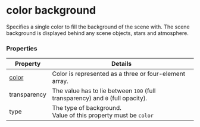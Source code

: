 # color background

Specifies a single color to fill the background of the scene with. The scene background is displayed behind any scene objects, stars and atmosphere.

### Properties

| Property | Details
| --- | ---
| [color](color.md) | Color is represented as a three or four-element array.
| transparency | The value has to lie between `100` (full transparency) and `0` (full opacity).
| type | The type of background.<br>Value of this property must be `color`




